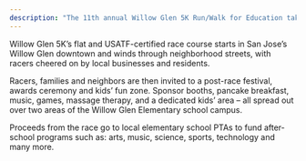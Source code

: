 ```yaml
---
description: "The 11th annual Willow Glen 5K Run/Walk for Education takes place this year, as always, on Mother’s Day weekend"
---
```

 Willow Glen 5K’s flat and USATF-certified race course starts in San Jose’s Willow Glen downtown and winds through neighborhood streets, with racers cheered on by local businesses and residents.
 
 Racers, families and neighbors are then invited to a post-race festival, awards ceremony and kids’ fun zone. Sponsor booths, pancake breakfast, music, games, massage therapy, and a dedicated kids’ area – all spread out over two areas of the Willow Glen Elementary school campus.
 
 Proceeds from the race go to local elementary school PTAs to fund after-school programs such as: arts, music, science, sports, technology and many more.

